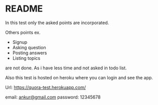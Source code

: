 # README


In this test only the asked points are incorporated. 

Others points ex.

* Signup
* Asking question 
* Posting answers
* Listing topics

are not done. As i have less time and not asked in todo list.


Also this test is hosted on heroku where you can login and see the app.

Url: https://quora-test.herokuapp.com/

email: ankur@gmail.com
password: 12345678